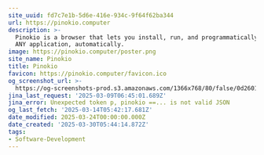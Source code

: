 ```yaml
---
site_uuid: fd7c7e1b-5d6e-416e-934c-9f64f62ba344
url: https://pinokio.computer
description: >-
  Pinokio is a browser that lets you install, run, and programmatically control
  ANY application, automatically.
image: https://pinokio.computer/poster.png
site_name: Pinokio
title: Pinokio
favicon: https://pinokio.computer/favicon.ico
og_screenshot_url: >-
  https://og-screenshots-prod.s3.amazonaws.com/1366x768/80/false/0d26013b4c18046086c8d7dc7c959f72fa1c4cbbf8804879f267ce27c8c61de8.jpeg
jina_last_request: '2025-03-09T06:45:01.689Z'
jina_error: Unexpected token p, pinokio ==... is not valid JSON
og_last_fetch: '2025-03-14T05:42:17.681Z'
date_modified: 2025-03-24T00:00:00.000Z
date_created: '2025-03-30T05:44:14.872Z'
tags:
- Software-Development
---
```











